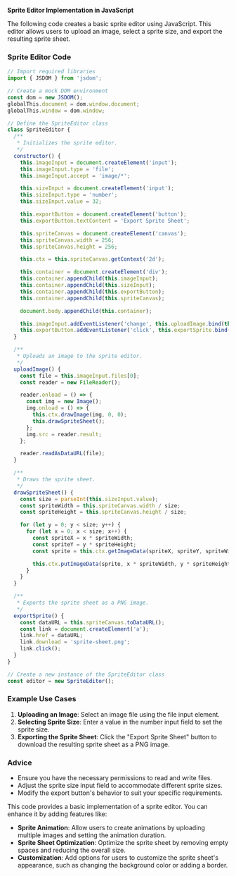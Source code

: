 **Sprite Editor Implementation in JavaScript**

The following code creates a basic sprite editor using JavaScript. This editor allows users to upload an image, select a sprite size, and export the resulting sprite sheet.

### **Sprite Editor Code**

```javascript
// Import required libraries
import { JSDOM } from 'jsdom';

// Create a mock DOM environment
const dom = new JSDOM();
globalThis.document = dom.window.document;
globalThis.window = dom.window;

// Define the SpriteEditor class
class SpriteEditor {
  /**
   * Initializes the sprite editor.
   */
  constructor() {
    this.imageInput = document.createElement('input');
    this.imageInput.type = 'file';
    this.imageInput.accept = 'image/*';

    this.sizeInput = document.createElement('input');
    this.sizeInput.type = 'number';
    this.sizeInput.value = 32;

    this.exportButton = document.createElement('button');
    this.exportButton.textContent = 'Export Sprite Sheet';

    this.spriteCanvas = document.createElement('canvas');
    this.spriteCanvas.width = 256;
    this.spriteCanvas.height = 256;

    this.ctx = this.spriteCanvas.getContext('2d');

    this.container = document.createElement('div');
    this.container.appendChild(this.imageInput);
    this.container.appendChild(this.sizeInput);
    this.container.appendChild(this.exportButton);
    this.container.appendChild(this.spriteCanvas);

    document.body.appendChild(this.container);

    this.imageInput.addEventListener('change', this.uploadImage.bind(this));
    this.exportButton.addEventListener('click', this.exportSprite.bind(this));
  }

  /**
   * Uploads an image to the sprite editor.
   */
  uploadImage() {
    const file = this.imageInput.files[0];
    const reader = new FileReader();

    reader.onload = () => {
      const img = new Image();
      img.onload = () => {
        this.ctx.drawImage(img, 0, 0);
        this.drawSpriteSheet();
      };
      img.src = reader.result;
    };

    reader.readAsDataURL(file);
  }

  /**
   * Draws the sprite sheet.
   */
  drawSpriteSheet() {
    const size = parseInt(this.sizeInput.value);
    const spriteWidth = this.spriteCanvas.width / size;
    const spriteHeight = this.spriteCanvas.height / size;

    for (let y = 0; y < size; y++) {
      for (let x = 0; x < size; x++) {
        const spriteX = x * spriteWidth;
        const spriteY = y * spriteHeight;
        const sprite = this.ctx.getImageData(spriteX, spriteY, spriteWidth, spriteHeight);

        this.ctx.putImageData(sprite, x * spriteWidth, y * spriteHeight);
      }
    }
  }

  /**
   * Exports the sprite sheet as a PNG image.
   */
  exportSprite() {
    const dataURL = this.spriteCanvas.toDataURL();
    const link = document.createElement('a');
    link.href = dataURL;
    link.download = 'sprite-sheet.png';
    link.click();
  }
}

// Create a new instance of the SpriteEditor class
const editor = new SpriteEditor();
```

### **Example Use Cases**

1. **Uploading an Image**: Select an image file using the file input element.
2. **Selecting Sprite Size**: Enter a value in the number input field to set the sprite size.
3. **Exporting the Sprite Sheet**: Click the "Export Sprite Sheet" button to download the resulting sprite sheet as a PNG image.

### **Advice**

- Ensure you have the necessary permissions to read and write files.
- Adjust the sprite size input field to accommodate different sprite sizes.
- Modify the export button's behavior to suit your specific requirements.

This code provides a basic implementation of a sprite editor. You can enhance it by adding features like:

- **Sprite Animation**: Allow users to create animations by uploading multiple images and setting the animation duration.
- **Sprite Sheet Optimization**: Optimize the sprite sheet by removing empty spaces and reducing the overall size.
- **Customization**: Add options for users to customize the sprite sheet's appearance, such as changing the background color or adding a border.